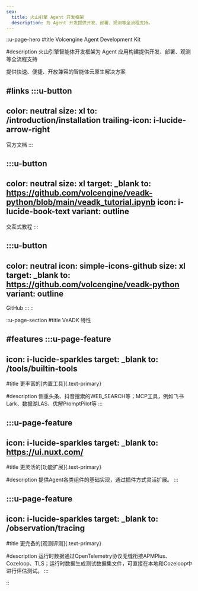 ```yaml
---
seo:
  title: 火山引擎 Agent 开发框架
  description: 为 Agent 开发提供开发、部署、观测等全流程支持。
---
```


::u-page-hero
#title
Volcengine Agent Development Kit

#description
火山引擎智能体开发框架为 Agent 应用构建提供开发、部署、观测等全流程支持

提供快速、便捷、开放兼容的智能体云原生解决方案

#links
  :::u-button
  ---
  color: neutral
  size: xl
  to: /introduction/installation
  trailing-icon: i-lucide-arrow-right
  ---
  官方文档
  :::

  :::u-button
  ---
  color: neutral
  size: xl
  target: _blank
  to: https://github.com/volcengine/veadk-python/blob/main/veadk_tutorial.ipynb
  icon: i-lucide-book-text
  variant: outline
  ---
  交互式教程
  :::

  :::u-button
  ---
  color: neutral
  icon: simple-icons-github
  size: xl
  target: _blank
  to: https://github.com/volcengine/veadk-python
  variant: outline
  ---
  GitHub
  :::
::

::u-page-section
#title
VeADK 特性

#features
  :::u-page-feature
  ---
  icon: i-lucide-sparkles
  target: _blank
  to: /tools/builtin-tools
  ---
  #title
  更丰富的[内置工具]{.text-primary}
  
  #description
  侧重头条、抖音搜索的WEB_SEARCH等；MCP工具，例如飞书Lark、数据湖LAS、优解PromptPilot等
  :::

  :::u-page-feature
  ---
  icon: i-lucide-sparkles
  target: _blank
  to: https://ui.nuxt.com/
  ---
  #title
  更灵活的[功能扩展]{.text-primary}
  
  #description
  提供Agent各类组件的基础实现，通过插件方式灵活扩展。
  :::

  :::u-page-feature
  ---
  icon: i-lucide-sparkles
  target: _blank
  to: /observation/tracing
  ---
  #title
  更完备的[观测评测]{.text-primary}
  
  #description
  运行时数据通过OpenTelemetry协议无缝衔接APMPlus、Cozeloop、TLS；运行时数据生成测试数据集文件，可直接在本地和Cozeloop中进行评估测试。
  :::

::
